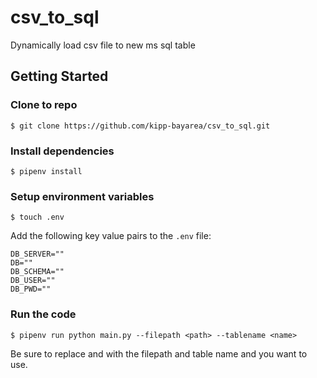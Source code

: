 # csv_to_sql
Dynamically load csv file to new ms sql table

## Getting Started

### Clone to repo
```
$ git clone https://github.com/kipp-bayarea/csv_to_sql.git
```

### Install dependencies
```
$ pipenv install
```

### Setup environment variables
```
$ touch .env
```

Add the following key value pairs to the `.env` file:

```
DB_SERVER=""
DB=""
DB_SCHEMA=""
DB_USER=""
DB_PWD=""
```

### Run the code

```
$ pipenv run python main.py --filepath <path> --tablename <name>
```

Be sure to replace <path> and <name> with the filepath and table name and you want to use.